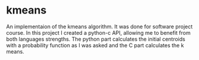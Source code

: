 # kmeans
An implementaion of the kmeans algorithm. It was done for software project course.
In this project I created a python-c API, allowing me to benefit from both languages strengths.
The python part calculates the initial centroids with a probability function as I was asked and the C part calculates the k means.
